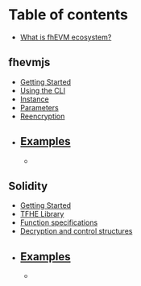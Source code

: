 # Table of contents

- [What is fhEVM ecosystem?](README.md)

## fhevmjs

- [Getting Started](sdk/getting_started.md)
- [Using the CLI](sdk/cli.md)
- [Instance](sdk/instance.md)
- [Parameters](sdk/parameters.md)
- [Reencryption](sdk/reencryption.md)
- ## [Examples](sdk/examples.md)
  -

## Solidity

- [Getting Started](solidity/getting_started.md)
- [TFHE Library](solidity/library.md)
- [Function specifications](solidity/functions.md)
- [Decryption and control structures](solidity/requires.md)
- ## [Examples](solidity/examples.md)
  -
